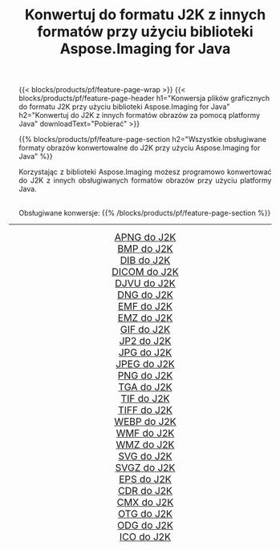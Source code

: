 ﻿---
title: Konwertuj do formatu J2K z innych formatów przy użyciu biblioteki Aspose.Imaging for Java 
weight: 3920
url: /pl/java/conversion/to/j2k 
lang: pl
langdirlevel: 2
locales: zh-hans,ja,it,ru,de,es,fr,nl,id,lt,pl,pt,vi,tr,ko,zh-hant,ar,hi,th,sv,cs,uk,he
description: Za pomocą Aspose.Imaging możesz konwertować do J2K z innych formatów przy użyciu Javy
---

{{< blocks/products/pf/feature-page-wrap >}}
{{< blocks/products/pf/feature-page-header h1="Konwersja plików graficznych do formatu J2K przy użyciu biblioteki Aspose.Imaging for Java" h2="Konwertuj do J2K z innych formatów obrazów za pomocą platformy Java" downloadText="Pobierać" >}}


{{% blocks/products/pf/feature-page-section  h2="Wszystkie obsługiwane formaty obrazów konwertowalne do J2K przy użyciu Aspose.Imaging for Java" %}}
<p align=justify>Korzystając z biblioteki Aspose.Imaging możesz programowo konwertować do J2K z innych obsługiwanych formatów obrazów przy użyciu platformy Java.</p>
<br/>
Obsługiwane konwersje:
{{% /blocks/products/pf/feature-page-section %}}
<div class="container-fluid productfamilypage bg-gray">
    <div class="convertypes bg-gray agp-content section">
        <div class="container">
		<hr style="margin-left:-20px;"/>
		<div class="row other-converters" style="gap: 10px;font-size: 19px;text-align:center;">
		    <div class='col-md-2 other-converter remove-lp remove-rp'><a href="/imaging/pl/java/conversion/apng-to-j2k" style="padding:15px;">APNG do J2K</a></div>
<div class='col-md-2 other-converter remove-lp remove-rp'><a href="/imaging/pl/java/conversion/bmp-to-j2k" style="padding:15px;">BMP do J2K</a></div>
<div class='col-md-2 other-converter remove-lp remove-rp'><a href="/imaging/pl/java/conversion/dib-to-j2k" style="padding:15px;">DIB do J2K</a></div>
<div class='col-md-2 other-converter remove-lp remove-rp'><a href="/imaging/pl/java/conversion/dicom-to-j2k" style="padding:15px;">DICOM do J2K</a></div>
<div class='col-md-2 other-converter remove-lp remove-rp'><a href="/imaging/pl/java/conversion/djvu-to-j2k" style="padding:15px;">DJVU do J2K</a></div>
<div class='col-md-2 other-converter remove-lp remove-rp'><a href="/imaging/pl/java/conversion/dng-to-j2k" style="padding:15px;">DNG do J2K</a></div>
<div class='col-md-2 other-converter remove-lp remove-rp'><a href="/imaging/pl/java/conversion/emf-to-j2k" style="padding:15px;">EMF do J2K</a></div>
<div class='col-md-2 other-converter remove-lp remove-rp'><a href="/imaging/pl/java/conversion/emz-to-j2k" style="padding:15px;">EMZ do J2K</a></div>
<div class='col-md-2 other-converter remove-lp remove-rp'><a href="/imaging/pl/java/conversion/gif-to-j2k" style="padding:15px;">GIF do J2K</a></div>
<div class='col-md-2 other-converter remove-lp remove-rp'><a href="/imaging/pl/java/conversion/jp2-to-j2k" style="padding:15px;">JP2 do J2K</a></div>
<div class='col-md-2 other-converter remove-lp remove-rp'><a href="/imaging/pl/java/conversion/jpg-to-j2k" style="padding:15px;">JPG do J2K</a></div>
<div class='col-md-2 other-converter remove-lp remove-rp'><a href="/imaging/pl/java/conversion/jpeg-to-j2k" style="padding:15px;">JPEG do J2K</a></div>
<div class='col-md-2 other-converter remove-lp remove-rp'><a href="/imaging/pl/java/conversion/png-to-j2k" style="padding:15px;">PNG do J2K</a></div>
<div class='col-md-2 other-converter remove-lp remove-rp'><a href="/imaging/pl/java/conversion/tga-to-j2k" style="padding:15px;">TGA do J2K</a></div>
<div class='col-md-2 other-converter remove-lp remove-rp'><a href="/imaging/pl/java/conversion/tif-to-j2k" style="padding:15px;">TIF do J2K</a></div>
<div class='col-md-2 other-converter remove-lp remove-rp'><a href="/imaging/pl/java/conversion/tiff-to-j2k" style="padding:15px;">TIFF do J2K</a></div>
<div class='col-md-2 other-converter remove-lp remove-rp'><a href="/imaging/pl/java/conversion/webp-to-j2k" style="padding:15px;">WEBP do J2K</a></div>
<div class='col-md-2 other-converter remove-lp remove-rp'><a href="/imaging/pl/java/conversion/wmf-to-j2k" style="padding:15px;">WMF do J2K</a></div>
<div class='col-md-2 other-converter remove-lp remove-rp'><a href="/imaging/pl/java/conversion/wmz-to-j2k" style="padding:15px;">WMZ do J2K</a></div>
<div class='col-md-2 other-converter remove-lp remove-rp'><a href="/imaging/pl/java/conversion/svg-to-j2k" style="padding:15px;">SVG do J2K</a></div>
<div class='col-md-2 other-converter remove-lp remove-rp'><a href="/imaging/pl/java/conversion/svgz-to-j2k" style="padding:15px;">SVGZ do J2K</a></div>
<div class='col-md-2 other-converter remove-lp remove-rp'><a href="/imaging/pl/java/conversion/eps-to-j2k" style="padding:15px;">EPS do J2K</a></div>
<div class='col-md-2 other-converter remove-lp remove-rp'><a href="/imaging/pl/java/conversion/cdr-to-j2k" style="padding:15px;">CDR do J2K</a></div>
<div class='col-md-2 other-converter remove-lp remove-rp'><a href="/imaging/pl/java/conversion/cmx-to-j2k" style="padding:15px;">CMX do J2K</a></div>
<div class='col-md-2 other-converter remove-lp remove-rp'><a href="/imaging/pl/java/conversion/otg-to-j2k" style="padding:15px;">OTG do J2K</a></div>
<div class='col-md-2 other-converter remove-lp remove-rp'><a href="/imaging/pl/java/conversion/odg-to-j2k" style="padding:15px;">ODG do J2K</a></div>
<div class='col-md-2 other-converter remove-lp remove-rp'><a href="/imaging/pl/java/conversion/ico-to-j2k" style="padding:15px;">ICO do J2K</a></div>
                </div>
        </div>
    </div>
</div>
<br/>


